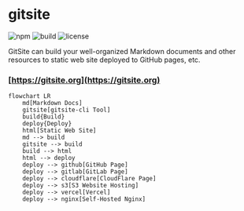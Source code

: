 # gitsite

![npm](https://img.shields.io/npm/v/gitsite-cli) ![build](https://github.com/michaelliao/gitsite/actions/workflows/gitsite.yml/badge.svg
) ![license](https://img.shields.io/github/license/michaelliao/gitsite)

GitSite can build your well-organized Markdown documents and other resources to static web site deployed to GitHub pages, etc.

### [https://gitsite.org](https://gitsite.org)

```mermaid
flowchart LR
    md[Markdown Docs]
    gitsite[gitsite-cli Tool]
    build{Build}
    deploy{Deploy}
    html[Static Web Site]
    md --> build
    gitsite --> build
    build --> html
    html --> deploy
    deploy --> github[GitHub Page]
    deploy --> gitlab[GitLab Page]
    deploy --> cloudflare[CloudFlare Page]
    deploy --> s3[S3 Website Hosting]
    deploy --> vercel[Vercel]
    deploy --> nginx[Self-Hosted Nginx]
```

